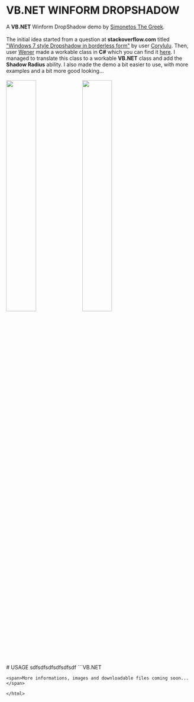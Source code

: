 <!DOCTYPE html>
<html>
	<head>
		<link rel="stylesheet" href="styles.css">
	</head>
		<h1>VB.NET WINFORM DROPSHADOW</h1>
		<span>A <b>VB.NET</b> Winform DropShadow demo by <a href="mailto:someone@example.com?Subject=Hello%20again" target="_blank">Simonetos The Greek</a></span>.<br/><br/>
		<span>The initial idea started from a question at <b>stackoverflow.com</b> titled <a href="https://stackoverflow.com/questions/8793445/windows-7-style-dropshadow-in-borderless-form" target="_blank">"Windows 7 style Dropshadow in borderless form"</a> by user <a href="https://stackoverflow.com/users/1011956/corylulu" target="_blank">Corylulu</a></span>. Then, user <a href="https://stackoverflow.com/users/1870054/wener">Wener</a> made a workable class in <b>C#</b> which you can find it <a href="https://github.com/wenerme/winform.DropShadow">here</a>. I managed to translate this class to a workable <b>VB.NET</b> class and add the <b>Shadow Radius</b> ability. I also made the demo a bit easier to use, with more examples and a bit more good looking...<br/><br/>
		<img src="https://i.imgur.com/xf7ydd3.png" height="40%" width="40%"></img> <img src="https://i.imgur.com/AIvfFL4.png" height="40%" width="40%"></img><br/><br/>
		# USAGE
sdfsdfsdfsdfsdfsdf
```VB.NET

```
<span>More informations, images and downloadable files coming soon...</span>

</html> 
